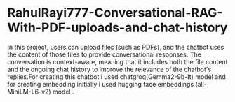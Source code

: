 # RahulRayi777-Conversational-RAG-With-PDF-uploads-and-chat-history
In this project, users can upload files (such as PDFs), and the chatbot uses the content of those files to provide conversational responses. The conversation is context-aware, meaning that it includes both the file content and the ongoing chat history to improve the relevance of the chatbot's replies.For creating this chatbot i used chatgroq(Gemma2-9b-It) model and for creating embedding initially i used hugging face embeddings (all-MiniLM-L6-v2) model .


